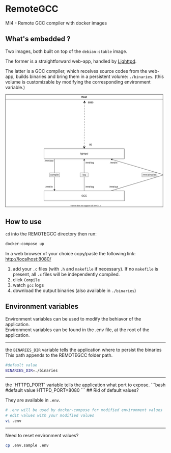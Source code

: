 # RemoteGCC
MI4 - Remote GCC compiler with docker images

##  What's embedded ?

Two images, both built on top of the `debian:stable` image.

The former is a straightforward web-app, handled by [Lighttpd](https://www.lighttpd.net/).

The latter is a GCC compiler, which receives source codes from the web-app, builds binaries and bring them in a persistent volume: `./binaries`. (this volume is customizable by modifying the corresponding environment variable.)

![Conception schema](./Conception/conception.svg)

## How to use
`cd` into the REMOTEGCC directory then run:
```bash
docker-compose up
```

In a web browser of your choice
copy/paste the following link: [http://localhost:8080/](http://localhost:8080/)

1. add your `.c` files (with `.h` and `makefile` if necessary). If no `makefile` is present, all `.c` files will be independently compiled.
2. click `Compile`
3. watch `gcc` logs
4. download the output binaries (also available in `./binaries`)

## Environment variables
Environment variables can be used to modify the behiavor of the application.<br/>
Environment variables can be found in the .env file, at the root of the application.<hr/>
the `BINARIES_DIR` variable tells the application where to persist the binaries <br/>
This path appends to the REMOTEGCC folder path.<br/>
```bash
#default value
BINARIES_DIR=./binaries
```
<hr/>
the `HTTPD_PORT` variable tells the application what port to expose.
```bash
#default value
HTTPD_PORT=8080
```
## Rid of default values?

They are available in `.env`.

```bash
# .env will be used by docker-compose for modified environment values
# edit values with your modified values
vi .env
```
<hr/>

Need to reset environment values?<br/>
```bash
cp .env.sample .env
```